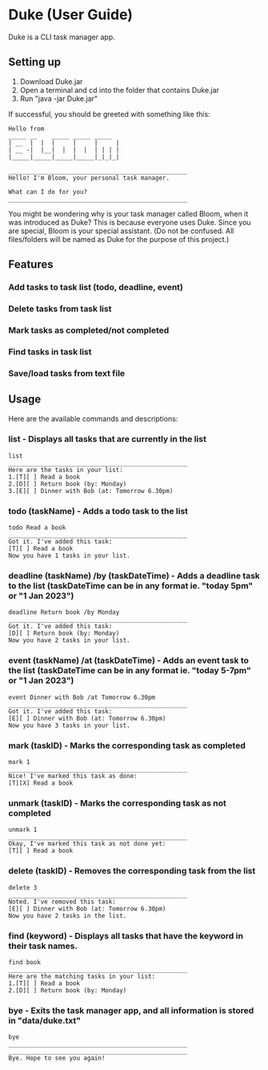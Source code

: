 # Duke (User Guide)

Duke is a CLI task manager app.

## Setting up

1. Download Duke.jar
2. Open a terminal and cd into the folder that contains Duke.jar
3. Run "java -jar Duke.jar"

If successful, you should be greeted with something like this:

   ```
   Hello from
 _____ __    _____ _____ _____
| __  |  |  |     |     |     |
| __ -|  |__|  |  |  |  | | | |
|_____|_____|_____|_____|_|_|_|

__________________________________________________
Hello! I'm Bloom, your personal task manager.

What can I do for you?
__________________________________________________
   ```
   
You might be wondering why is your task manager called Bloom, when it was introduced as Duke?
This is because everyone uses Duke. Since you are special, Bloom is your special assistant.
(Do not be confused. All files/folders will be named as Duke for the purpose of this project.)

## Features

### Add tasks to task list (todo, deadline, event)
### Delete tasks from task list
### Mark tasks as completed/not completed
### Find tasks in task list
### Save/load tasks from text file

## Usage

Here are the available commands and descriptions:

### list - Displays all tasks that are currently in the list
```
list
__________________________________________________
Here are the tasks in your list:
1.[T][ ] Read a book
2.[D][ ] Return book (by: Monday)
3.[E][ ] Dinner with Bob (at: Tomorrow 6.30pm)
```

### todo (taskName) - Adds a todo task to the list
```
todo Read a book
__________________________________________________
Got it. I've added this task:
[T][ ] Read a book
Now you have 1 tasks in your list.
```

### deadline (taskName) /by (taskDateTime) - Adds a deadline task to the list (taskDateTime can be in any format ie. "today 5pm" or "1 Jan 2023")
```
deadline Return book /by Monday
__________________________________________________
Got it. I've added this task:
[D][ ] Return book (by: Monday)
Now you have 2 tasks in your list.
```

### event (taskName) /at (taskDateTime) - Adds an event task to the list (taskDateTime can be in any format ie. "today 5-7pm" or "1 Jan 2023")
```
event Dinner with Bob /at Tomorrow 6.30pm
__________________________________________________
Got it. I've added this task:
[E][ ] Dinner with Bob (at: Tomorrow 6.30pm)
Now you have 3 tasks in your list.
```

### mark (taskID) - Marks the corresponding task as completed
```
mark 1
__________________________________________________
Nice! I've marked this task as done:
[T][X] Read a book
```

### unmark (taskID) - Marks the corresponding task as not completed
```
unmark 1
__________________________________________________
Okay, I've marked this task as not done yet:
[T][ ] Read a book
```

### delete (taskID) - Removes the corresponding task from the list
```
delete 3
__________________________________________________
Noted. I've removed this task:
[E][ ] Dinner with Bob (at: Tomorrow 6.30pm)
Now you have 2 tasks in the list.
```

### find (keyword) - Displays all tasks that have the keyword in their task names.
```
find book
__________________________________________________
Here are the matching tasks in your list:
1.[T][ ] Read a book
2.[D][ ] Return book (by: Monday)
```

### bye - Exits the task manager app, and all information is stored in "data/duke.txt"
```
bye
__________________________________________________
__________________________________________________
Bye. Hope to see you again!
```
